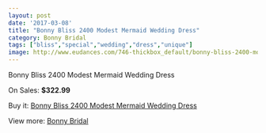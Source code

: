 ```yaml
---
layout: post
date: '2017-03-08'
title: "Bonny Bliss 2400 Modest Mermaid Wedding Dress"
category: Bonny Bridal
tags: ["bliss","special","wedding","dress","unique"]
image: http://www.eudances.com/746-thickbox_default/bonny-bliss-2400-modest-mermaid-wedding-dress.jpg
---
```

Bonny Bliss 2400 Modest Mermaid Wedding Dress

On Sales: **$322.99**
<a href="https://www.eudances.com/en/bonny-bridal/243-bonny-bliss-2400-modest-mermaid-wedding-dress.html"><amp-img layout="responsive" width="600" height="600" src="//www.eudances.com/746-thickbox_default/bonny-bliss-2400-modest-mermaid-wedding-dress.jpg" alt="Bonny Bliss 2400 Modest Mermaid Wedding Dress 0" /></a>
<a href="https://www.eudances.com/en/bonny-bridal/243-bonny-bliss-2400-modest-mermaid-wedding-dress.html"><amp-img layout="responsive" width="600" height="600" src="//www.eudances.com/747-thickbox_default/bonny-bliss-2400-modest-mermaid-wedding-dress.jpg" alt="Bonny Bliss 2400 Modest Mermaid Wedding Dress 1" /></a>

Buy it: [Bonny Bliss 2400 Modest Mermaid Wedding Dress](https://www.eudances.com/en/bonny-bridal/243-bonny-bliss-2400-modest-mermaid-wedding-dress.html "Bonny Bliss 2400 Modest Mermaid Wedding Dress")

View more: [Bonny Bridal](https://www.eudances.com/en/3-bonny-bridal "Bonny Bridal")